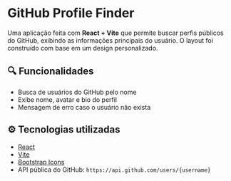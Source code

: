 # GitHub Profile Finder

Uma aplicação feita com **React + Vite** que permite buscar perfis públicos do GitHub, exibindo as informações principais do usuário. O layout foi construído com base em um design personalizado.

## 🔍 Funcionalidades

- Busca de usuários do GitHub pelo nome
- Exibe nome, avatar e bio do perfil
- Mensagem de erro caso o usuário não exista


## ⚙️ Tecnologias utilizadas

- [React](https://reactjs.org/)
- [Vite](https://vitejs.dev/)
- [Bootstrap Icons](https://icons.getbootstrap.com/)
- API pública do GitHub: `https://api.github.com/users/{username}`


